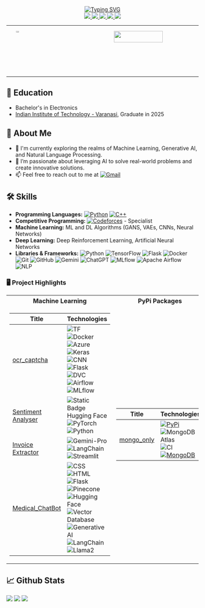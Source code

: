 <p align="center">
    <a href="https://git.io/typing-svg"><img src="https://readme-typing-svg.demolab.com?font=Georgia&duration=1000&pause=5&color=8A2BE2&background=0D1117&center=true&multiline=true&repeat=false&random=false&width=500&height=100&lines=Aadarsh+Kumar+Singh;Student+%7C+Electronics+%7C+IIT+VARANSI;AI+%7C+NLP+%7C+ML" alt="Typing SVG" /></a>
<br/>

<a href="">
    <img src="https://img.shields.io/badge/PDF-CV-red?style=flat-square&logo=adobe">
</a>  
<a href="https://www.linkedin.com/in/aadarsh-singh-mlai/">
    <img src="https://img.shields.io/badge/-Linkedin-blue?style=flat-square&logo=linkedin">
</a>
<a href="mailto:aadarshkr.singh.cd.ece21@itbhu.ac.in">
    <img src="https://img.shields.io/badge/-Email-red?style=flat-square&logo=gmail&logoColor=white">
</a>
<a href="https://pypi.org/user/azazel_0203/">
    <img src="https://img.shields.io/badge/PyPi-Aadarsh-blue?style=flat-square&logo=pypi&logoColor=white">
</a>
<a href="https://github.com/Azazel0203">
    <img src="https://img.shields.io/badge/GitHub-Aadarsh-black?style=flat-square&logo=github">
</a>
</p>

---

<div style="display: flex; flex-direction: row; justify-content: space-evenly;">
    <span style="width: 25%;">
        <img alt="GIF" src="https://media.tenor.com/A-xepNszV9YAAAAi/ai-bot.gif" width="25%" />
    </span>
    <span style="width: 60%;">
        <a href="https://github.com/Azazel0203"><img src="https://github-stats-alpha.vercel.app/api?username=Azazel0203&cc=0d1117&tc=8a2be2&ic=fff&bc=0000" width="65%" align="right"></a>
    </span>
</div>

<br/>
<br/>

---

## 📖 Education
- Bachelor's in Electronics
- [Indian Institute of Technology - Varanasi](https://iitbhu.ac.in/), Graduate in 2025





## 👤 About Me
- 🌱 I'm currently exploring the realms of Machine Learning, Generative AI, and Natural Language Processing.
- 🔭 I’m passionate about leveraging AI to solve real-world problems and create innovative solutions.
- 📫 Feel free to reach out to me at [![Gmail](https://img.shields.io/badge/-Gmail-D14836?style=flat-square&logo=gmail&logoColor=white)](mailto:aadarshkr.singh.cd.ece21@itbhu.ac.in)





## 🛠️ Skills
- **Programming Languages:** 
  [![Python](https://img.shields.io/badge/-Python-3776AB?style=flat-square&logo=python&logoColor=white)](https://www.python.org/)
  [![C++](https://img.shields.io/badge/-C++-00599C?style=flat-square&logo=c%2B%2B&logoColor=white)](https://www.cplusplus.com/)
- **Competitive Programming:** [![Codeforces](https://img.shields.io/badge/-Codeforces-1F8ACB?style=flat-square&logo=codeforces&logoColor=white)](https://codeforces.com/profile/your_username) - Specialist
- **Machine Learning:** ML and DL Algorithms (GANS, VAEs, CNNs, Neural Networks)
- **Deep Learning:** Deep Reinforcement Learning, Artificial Neural Networks
- **Libraries & Frameworks:** ![Python](https://img.shields.io/badge/-Python-3776AB?style=flat-square&logo=python&logoColor=white)
![TensorFlow](https://img.shields.io/badge/-TensorFlow-FF6F00?style=flat-square&logo=tensorflow&logoColor=white)
![Flask](https://img.shields.io/badge/-Flask-000000?style=flat-square&logo=flask&logoColor=white)
![Docker](https://img.shields.io/badge/-Docker-2496ED?style=flat-square&logo=docker&logoColor=white)
![Git](https://img.shields.io/badge/-Git-F05032?style=flat-square&logo=git&logoColor=white)
![GitHub](https://img.shields.io/badge/-GitHub-181717?style=flat-square&logo=github&logoColor=white)
![Gemini](https://img.shields.io/badge/-Gemini-6600cc?style=flat-square)
![ChatGPT](https://img.shields.io/badge/-ChatGPT-29B6F6?style=flat-square)
![MLflow](https://img.shields.io/badge/-MLflow-FF7043?style=flat-square)
![Apache Airflow](https://img.shields.io/badge/-Apache%20Airflow-0175C2?style=flat-square)
![NLP](https://img.shields.io/badge/-NLP-4db6ac?style=flat-square&logo=natural-language-processing&logoColor=white)





### 🖥️ Project Highlights
<table>
<tr><th>Machine Learning </th><th>PyPi Packages</th></tr>
<tr><td>

|Title | Technologies|
|--|--|
| [ocr_captcha](https://github.com/Azazel0203/ocr_captcha) | ![TF](https://img.shields.io/badge/TF-black?style=flat-square&logo=tensorflow) ![Docker](https://img.shields.io/badge/Docker-black?style=flat-square&logo=docker) ![Azure](https://img.shields.io/badge/Azure-black?style=flat-square&logo=microsoftazure) ![Keras](https://img.shields.io/badge/Keras-black?style=flat-square&logo=keras) ![CNN](https://img.shields.io/badge/CNN-black?style=flat-square&logo=cnn) <br> ![Flask](https://img.shields.io/badge/Flask-black?style=flat-square&logo=flask) ![DVC](https://img.shields.io/badge/DVC-black?style=flat-square&logo=dvc) ![Airflow](https://img.shields.io/badge/Airflow-black?style=flat-square&logo=apache-airflow) ![MLflow](https://img.shields.io/badge/MLflow-black?style=flat-square&logo=mlflow) |
| [Sentiment Analyser](https://github.com/drkostas/Sentiment_Analyser) | ![Static Badge](https://img.shields.io/badge/HF-orange)Hugging Face ![PyTorch](https://img.shields.io/badge/PyTorch-black?style=flat-square&logo=pytorch&logoColor=white) ![Python](https://img.shields.io/badge/Python-black?style=flat-square&logo=python&logoColor=white)
| [Invoice Extractor](https://github.com/drkostas/Invoice_extractor) | ![Gemini-Pro](https://img.shields.io/badge/Gemini--Pro-black?style=flat-square&logo=gemini-pro)![LangChain](https://img.shields.io/badge/LangChain-black?style=flat-square&logo=langchain) ![Streamlit](https://img.shields.io/badge/Streamlit-black?style=flat-square&logo=streamlit)
| [Medical_ChatBot](https://github.com/drkostas/Medical_ChatBot) | ![CSS](https://img.shields.io/badge/CSS-black?style=flat-square&logo=css3) ![HTML](https://img.shields.io/badge/HTML-black?style=flat-square&logo=html5) ![Flask](https://img.shields.io/badge/Flask-black?style=flat-square&logo=flask) ![Pinecone](https://img.shields.io/badge/Pinecone-black?style=flat-square&logo=pinecone) ![Hugging Face](https://img.shields.io/badge/Hugging%20Face-black?style=flat-square&logo=huggingface) <br> ![Vector Database](https://img.shields.io/badge/Vector%20Database-black?style=flat-square&logo=database) ![Generative AI](https://img.shields.io/badge/Generative%20AI-black?style=flat-square&logo=ai) ![LangChain](https://img.shields.io/badge/LangChain%20Python-black?style=flat-square&logo=LangChain) ![Llama2](https://img.shields.io/badge/Llama2-black?style=flat-square&logo=llama)
</td><td>




|Title | Technologies|
|--|--|
| [mongo_only](https://github.com/drkostas/mongo_db_package) | [![PyPi](https://img.shields.io/badge/PyPi-black?style=flat-square&logo=pypi)](https://pypi.org/project/mongo-only/) ![MongoDB Atlas](https://img.shields.io/badge/MongoDB%20Atlas-black?style=flat-square&logo=mongodb) <br> ![CI](https://img.shields.io/badge/CI-black?style=flat-square&logo=circleci) [![MongoDB](https://img.shields.io/badge/MongoDB-black?style=flat-square&logo=mongodb)](https://www.mongodb.com/)
</td></tr> </table>




## 📈 Github Stats
![](http://github-profile-summary-cards.vercel.app/api/cards/profile-details?username=Azazel0203&theme=dracula) 
![](http://github-profile-summary-cards.vercel.app/api/cards/repos-per-language?username=Azazel0203&theme=dracula) 
![](http://github-profile-summary-cards.vercel.app/api/cards/most-commit-language?username=Azazel0203&theme=dracula)



<!-- 🎵 Currently Coding & Listening to:

[![spotify-github-profile](https://spotify-github-profile.vercel.app/api/view?uid=&cover_image=true&theme=novatorem&show_offline=true&bar_color=53b14f&bar_color_cover=false)](https://open.spotify.com/user/)
-->

